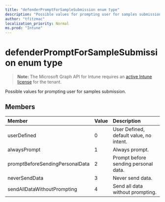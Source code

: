 ```yaml
---
title: "defenderPromptForSampleSubmission enum type"
description: "Possible values for prompting user for samples submission."
author: "tfitzmac"
localization_priority: Normal
ms.prod: "Intune"
---
```


# defenderPromptForSampleSubmission enum type

> **Note:** The Microsoft Graph API for Intune requires an [active Intune license](https://go.microsoft.com/fwlink/?linkid=839381) for the tenant.

Possible values for prompting user for samples submission.

## Members
|Member|Value|Description|
|:---|:---|:---|
|userDefined|0|User Defined, default value, no intent.|
|alwaysPrompt|1|Always prompt.|
|promptBeforeSendingPersonalData|2|Prompt before sending personal data.|
|neverSendData|3|Never send data.|
|sendAllDataWithoutPrompting|4|Send all data without prompting.|



